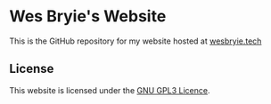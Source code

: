 # **Wes Bryie's Website**

This is the GitHub repository for my website hosted at [wesbryie.tech](https://wesbryie.tech/)

## **License**

This website is licensed under the [GNU GPL3 Licence][gpl3].

[gpl3]: /LICENSE
